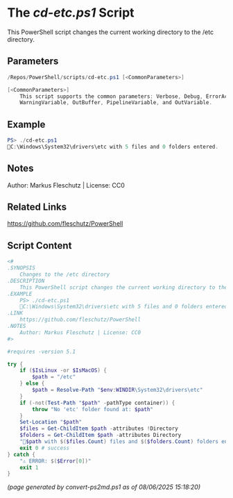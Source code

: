 The *cd-etc.ps1* Script
===========================

This PowerShell script changes the current working directory to the /etc directory.

Parameters
----------
```powershell
/Repos/PowerShell/scripts/cd-etc.ps1 [<CommonParameters>]

[<CommonParameters>]
    This script supports the common parameters: Verbose, Debug, ErrorAction, ErrorVariable, WarningAction, 
    WarningVariable, OutBuffer, PipelineVariable, and OutVariable.
```

Example
-------
```powershell
PS> ./cd-etc.ps1
📂C:\Windows\System32\drivers\etc with 5 files and 0 folders entered.

```

Notes
-----
Author: Markus Fleschutz | License: CC0

Related Links
-------------
https://github.com/fleschutz/PowerShell

Script Content
--------------
```powershell
<#
.SYNOPSIS
	Changes to the /etc directory
.DESCRIPTION
	This PowerShell script changes the current working directory to the /etc directory.
.EXAMPLE
	PS> ./cd-etc.ps1
	📂C:\Windows\System32\drivers\etc with 5 files and 0 folders entered.
.LINK
	https://github.com/fleschutz/PowerShell
.NOTES
	Author: Markus Fleschutz | License: CC0
#>

#requires -version 5.1

try {
	if ($IsLinux -or $IsMacOS) {
		$path = "/etc"
	} else {
		$path = Resolve-Path "$env:WINDIR\System32\drivers\etc"
	}
	if (-not(Test-Path "$path" -pathType container)) {
		throw "No 'etc' folder found at: $path"
	}
	Set-Location "$path"
	$files = Get-ChildItem $path -attributes !Directory
	$folders = Get-ChildItem $path -attributes Directory
	"📂$path with $($files.Count) files and $($folders.Count) folders entered."
	exit 0 # success
} catch {
	"⚠️ ERROR: $($Error[0])"
	exit 1
}
```

*(page generated by convert-ps2md.ps1 as of 08/06/2025 15:18:20)*
